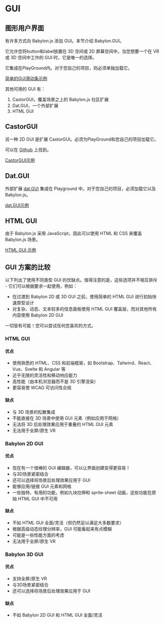 # GUI

## 图形用户界面

有许多方式向 Babylon.js 添加 GUI。本节介绍 Babylon.GUI。

它允许您将button和label放置在 3D 空间或 2D 屏幕空间中。当您想要一个在 VR 或 3D 空间中工作的 GUI 时，它是唯一的选择。

它集成在PlayGround内。对于您自己的项目，则必须单独加载它。

[简单的GUI滑动条示例](https://playground.babylonjs.com/#NGS9AU)

其他可用的 GUI 有：

1. CastorGUI，覆盖场景之上的 Babylon.js 社区扩展
2. Dat.GUI，一个外部扩展
3. HTML GUI

## CastorGUI

另一种 2D GUI 是扩展 CastorGUI。必须为PlayGround和您自己的项目加载它。

可以在 [Github](https://github.com/dad72/CastorGUI) 上找到。

[CastorGUI示例](https://playground.babylonjs.com/#S34THY#14)

## Dat.GUI

外部扩展 [dat.GUI](https://github.com/dataarts/dat.gui) 集成在 Playground 中。对于您自己的项目，必须加载它以及 Babylon.js。

[dat.GUI示例](https://playground.babylonjs.com/#NGS9AU#1)

## HTML GUI

由于 Babylon.js 采用 JavaScript，因此可以使用 HTML 和 CSS 来覆盖 Babylon.js 场景。

[HTML GUI 示例](https://playground.babylonjs.com/#1AHPN5)

## GUI 方案的比较

以下列出了使用不同类型 GUI 的优缺点。值得注意的是，这些选项并不相互排斥 - 它们可以根据要求一起使用，例如：

* 在过渡到 Babylon 2D 或 3D GUI 之前，使用简单的 HTML GUI 进行初始快速原型设计
* 对复杂、动态、文本较多的信息面板使用 HTML GUI 覆盖层，而对其他所有内容使用 Babylon 2D GUI

一切皆有可能！您可以尝试任何您喜欢的方式。

### HTML GUI

#### 优点

* 使用熟悉的 HTML、CSS 和前端框架，如 Bootstrap、Tailwind、React、Vue、Svelte 和 Angular 等
* 近乎无限的灵活性和移动响应能力
* 高性能（由本机浏览器而不是 3D 引擎渲染）
* 更容易使 WCAG 可访问性合规

#### 缺点

* 与 3D 场景的松散集成
* 不能直接在 3D 场景中使用 GUI 元素（例如应用于网格）
* 无法将 3D 后处理效果应用于重叠的 HTML GUI 元素
* 无法用于全屏/原生 VR

### Babylon 2D GUI

#### 优点

* 现在有一个很棒的 GUI 编辑器，可以让界面创建变得更容易！
* 与3D场景紧密结合
* 还可以选择将场景后处理效果应用于 GUI
* 能够应用/链接 GUI 元素和网格
* 一些独特、有用的功能，例如九块拉伸和 sprite-sheet 动画，这些功能在原始 HTML GUI 中不可用

#### 缺点

* 不如 HTML GUI 全面/灵活（但仍然足以满足大多数要求）
* 根据高级动态纹理分辨率，GUI 可能看起来有点模糊
* 可能是一些性能方面的考虑
* 无法用于全屏/原生 VR

### Babylon 3D GUI

#### 优点

* 支持全屏/原生 VR
* 与3D场景紧密结合
* 还可以选择将场景后处理效果应用于 GUI

#### 缺点

* 不如 Babylon 2D GUI 和 HTML GUI 全面/灵活
